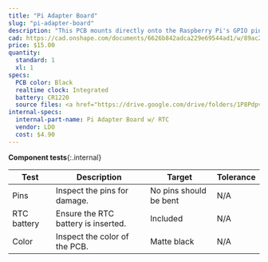 ```yaml
---
title: "Pi Adapter Board"
slug: "pi-adapter-board"
description: "This PCB mounts directly onto the Raspberry Pi's GPIO pin header and provides connectors for the push buttons and LED indicators, as well as a real-time clock for timekeeping in offline situations."
cad: https://cad.onshape.com/documents/6626b842adca229e69544ad1/w/89ac2637f82d915f22c2bcd0/e/5cc1f2e5d219599e9e4c0b73
price: $15.00
quantity:
  standard: 1
  xl: 1
specs:
  PCB color: Black
  realtime clock: Integrated
  battery: CR1220
  source files: <a href="https://drive.google.com/drive/folders/1P8Pdpv2Jrlygh-WBlnO5RMSocQVUQCna?usp=sharing">Click here to download</a>.
internal-specs:
  internal-part-name: Pi Adapter Board w/ RTC
  vendor: LDO
  cost: $4.90
---
```


**Component tests**{:.internal}

|Test         |Description  |Target       |Tolerance    |
|-------------|-------------|-------------|-------------|
|Pins         |Inspect the pins for damage.|No pins should be bent|N/A
|RTC battery  |Ensure the RTC battery is inserted.|Included|N/A
|Color        |Inspect the color of the PCB.|Matte black|N/A
